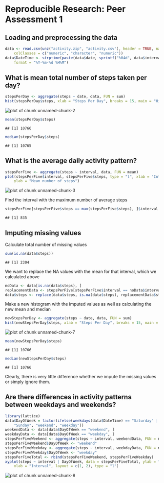 # Reproducible Research: Peer Assessment 1


## Loading and preprocessing the data

```r
data <- read.csv(unz("activity.zip", "activity.csv"), header = TRUE, na.strings = "NA", 
    colClasses = c("numeric", "character", "numeric"))
data$DateTime <- strptime(paste(data$date, sprintf("%04d", data$interval), sep = " "), 
    format = "%Y-%m-%d %H%M")
```



## What is mean total number of steps taken per day?

```r
stepsPerDay <- aggregate(steps ~ date, data, FUN = sum)
hist(stepsPerDay$steps, xlab = "Steps Per Day", breaks = 15, main = "Histogram of Steps Per Day")
```

![plot of chunk unnamed-chunk-2](figure/unnamed-chunk-2.png) 

```r
mean(stepsPerDay$steps)
```

```
## [1] 10766
```

```r
median(stepsPerDay$steps)
```

```
## [1] 10765
```



## What is the average daily activity pattern?

```r
stepsPerFive <- aggregate(steps ~ interval, data, FUN = mean)
plot(stepsPerFive$interval, stepsPerFive$steps, type = "l", xlab = "Interval", 
    ylab = "Mean number of steps")
```

![plot of chunk unnamed-chunk-3](figure/unnamed-chunk-3.png) 

Find the interval with the maximum number of average steps

```r
stepsPerFive[stepsPerFive$steps == max(stepsPerFive$steps), ]$interval
```

```
## [1] 835
```



## Imputing missing values
Calculate total number of missing values

```r
sum(is.na(data$steps))
```

```
## [1] 2304
```

We want to replace the NA values with the mean for that interval, which we calculated above

```r
noData <- data[is.na(data$steps), ]
replacementData <- stepsPerFive[stepsPerFive$interval == noData$interval, ]
data$steps <- replace(data$steps, is.na(data$steps), replacementData$steps)
```

Make a new histogram with the imputed values as well as calculating the new mean and median

```r
newStepsPerDay <- aggregate(steps ~ date, data, FUN = sum)
hist(newStepsPerDay$steps, xlab = "Steps Per Day", breaks = 15, main = "Histogram of Steps Per Day with Imputed Values")
```

![plot of chunk unnamed-chunk-7](figure/unnamed-chunk-7.png) 

```r
mean(newStepsPerDay$steps)
```

```
## [1] 10766
```

```r
median(newStepsPerDay$steps)
```

```
## [1] 10766
```

Clearly, there is very little difference whether we impute the missing values or simply ignore them.
## Are there differences in activity patterns between weekdays and weekends?

```r
library(lattice)
data$DayOfWeek = factor(ifelse(weekdays(data$DateTime) == "Saturday" | weekdays(data$DateTime) == 
    "Sunday", "weekend", "weekday"))
weekendData <- data[data$DayOfWeek == "weekend", ]
weekdayData <- data[data$DayOfWeek == "weekday", ]
stepsPerFiveWeekend <- aggregate(steps ~ interval, weekendData, FUN = mean)
stepsPerFiveWeekend$DayOfWeek <- "weekend"
stepsPerFiveWeekday <- aggregate(steps ~ interval, weekdayData, FUN = mean)
stepsPerFiveWeekday$DayOfWeek <- "weekday"
stepsPerFiveTotal <- rbind(stepsPerFiveWeekend, stepsPerFiveWeekday)
xyplot(steps ~ interval | DayOfWeek, data = stepsPerFiveTotal, ylab = "Number of steps", 
    xlab = "Interval", layout = c(1, 2), type = "l")
```

![plot of chunk unnamed-chunk-8](figure/unnamed-chunk-8.png) 

